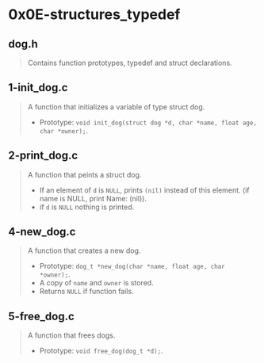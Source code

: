 # 0x0E-structures_typedef

## dog.h
> Contains function prototypes, typedef and struct declarations.

## 1-init_dog.c
> A function that initializes a variable of type struct dog.
> - Prototype: ``` void init_dog(struct dog *d, char *name, float age, char *owner); ```.

## 2-print_dog.c
> A function  that peints a struct dog.
> - If an element of ``` d ``` is ``` NULL ```, prints ``` (nil) ``` instead of this element. (if name is NULL, print Name: (nil)).
> - if ``` d ``` is ``` NULL ``` nothing is printed.

## 4-new_dog.c
> A function that creates a new dog.
> - Prototype: ``` dog_t *new_dog(char *name, float age, char *owner); ```.
> - A copy of ``` name ``` and ``` owner ``` is stored.
> - Returns ``` NULL ``` if function fails.

## 5-free_dog.c
> A function that frees dogs.
> - Prototype: ``` void free_dog(dog_t *d); ```.

